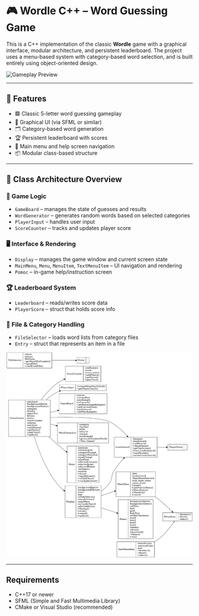 # 🎮 Wordle C++ – Word Guessing Game

This is a C++ implementation of the classic **Wordle** game with a graphical interface, modular architecture, and persistent leaderboard. The project uses a menu-based system with category-based word selection, and is built entirely using object-oriented design.

![Gameplay Preview](https://github.com/LenaDzi1/wordle-game/blob/main/img/Wordle.gif)

---

## 🧠 Features

- 🟩 Classic 5-letter word guessing gameplay
- 🎨 Graphical UI (via SFML or similar)
- 🗂 Category-based word generation
- 🏆 Persistent leaderboard with scores
- 🧭 Main menu and help screen navigation
- 📦 Modular class-based structure

---

## 🧱 Class Architecture Overview

### 🎲 Game Logic

- `GameBoard` – manages the state of guesses and results
- `WordGenerator` – generates random words based on selected categories
- `PlayerInput` – handles user input
- `ScoreCounter` – tracks and updates player score

### 🖥 Interface & Rendering

- `Display` – manages the game window and current screen state
- `MainMenu`, `Menu`, `MenuItem`, `TextMenuItem` – UI navigation and rendering
- `Pomoc` – in-game help/instruction screen

### 🏆 Leaderboard System

- `Leaderboard` – reads/writes score data
- `PlayerScore` – struct that holds score info

### 📂 File & Category Handling

- `FileSelector` – loads word lists from category files
- `Entry` – struct that represents an item in a file

![Class Diagram](https://github.com/LenaDzi1/wordle-game/blob/main/wordle_class_diagram.png)

---



## Requirements

- C++17 or newer
- SFML (Simple and Fast Multimedia Library)
- CMake or Visual Studio (recommended)
